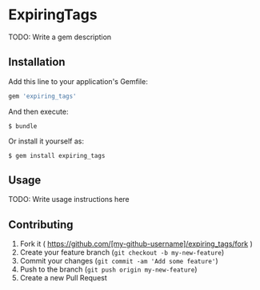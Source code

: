 # ExpiringTags

TODO: Write a gem description

## Installation

Add this line to your application's Gemfile:

```ruby
gem 'expiring_tags'
```

And then execute:

    $ bundle

Or install it yourself as:

    $ gem install expiring_tags

## Usage

TODO: Write usage instructions here

## Contributing

1. Fork it ( https://github.com/[my-github-username]/expiring_tags/fork )
2. Create your feature branch (`git checkout -b my-new-feature`)
3. Commit your changes (`git commit -am 'Add some feature'`)
4. Push to the branch (`git push origin my-new-feature`)
5. Create a new Pull Request
